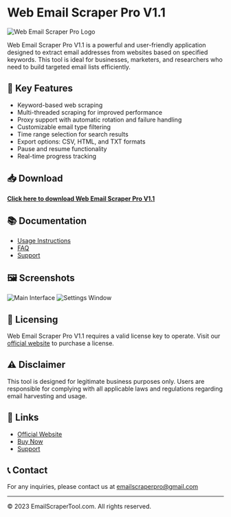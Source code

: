 # Web Email Scraper Pro V1.1

![Web Email Scraper Pro Logo](images/logo.png)

Web Email Scraper Pro V1.1 is a powerful and user-friendly application designed to extract email addresses from websites based on specified keywords. This tool is ideal for businesses, marketers, and researchers who need to build targeted email lists efficiently.

## 🚀 Key Features

- Keyword-based web scraping
- Multi-threaded scraping for improved performance
- Proxy support with automatic rotation and failure handling
- Customizable email type filtering
- Time range selection for search results
- Export options: CSV, HTML, and TXT formats
- Pause and resume functionality
- Real-time progress tracking

## 📥 Download

**[Click here to download Web Email Scraper Pro V1.1](https://emailscrapertool.com/trail)**

## 📚 Documentation

- [Usage Instructions](docs/usage.md)
- [FAQ](docs/faq.md)
- [Support](docs/support.md)

## 🖼️ Screenshots

![Main Interface](images/screenshot_main.png)
![Settings Window](images/screenshot_settings.png)

## 🔑 Licensing

Web Email Scraper Pro V1.1 requires a valid license key to operate. Visit our [official website](https://emailscrapertool.com/prices) to purchase a license.

## ⚠️ Disclaimer

This tool is designed for legitimate business purposes only. Users are responsible for complying with all applicable laws and regulations regarding email harvesting and usage.

## 🔗 Links

- [Official Website](https://emailscrapertool.com)
- [Buy Now](https://emailscrapertool.com/prices)
- [Support](https://emailscrapertool.com/contact)

## 📞 Contact

For any inquiries, please contact us at emailscraperpro@gmail.com

---

© 2023 EmailScraperTool.com. All rights reserved.
